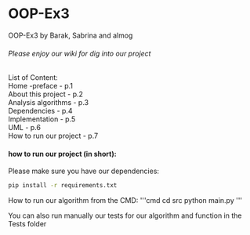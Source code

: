 # OOP-Ex3
OOP-Ex3 by Barak, Sabrina and almog

###### Please enjoy our wiki for dig into our project

List of Content:  
Home -preface - p.1  
About this project - p.2  
Analysis algorithms - p.3  
Dependencies - p.4  
Implementation - p.5  
UML - p.6   
How to run our project - p.7  

#### how to run our project (in short):   

Please make sure you have our dependencies:
```bash
pip install -r requirements.txt
```
How to run our algorithm from the CMD:
'''cmd
cd src
python main.py
'''

You can also run manually our tests for our algorithm and function in the Tests folder

